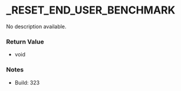 # _RESET_END_USER_BENCHMARK

No description available.

### Return Value
* void

### Notes
* Build: 323

